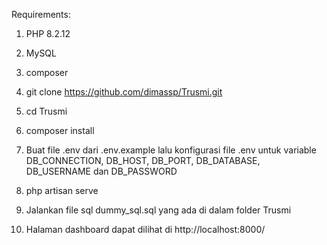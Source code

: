 Requirements:
1. PHP 8.2.12
2. MySQL
3. composer

1. git clone https://github.com/dimassp/Trusmi.git
2. cd Trusmi
3. composer install
4. Buat file .env dari .env.example lalu konfigurasi file .env untuk variable DB_CONNECTION, DB_HOST, DB_PORT, DB_DATABASE, DB_USERNAME dan DB_PASSWORD
5. php artisan serve
6. Jalankan file sql dummy_sql.sql yang ada di dalam folder Trusmi
7. Halaman dashboard dapat dilihat di http://localhost:8000/